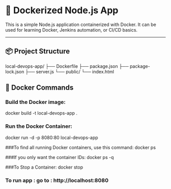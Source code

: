 # 🚀 Dockerized Node.js App

This is a simple Node.js application containerized with Docker. It can be used for learning Docker, Jenkins automation, or CI/CD basics.

---

## 📦 Project Structure
local-devops-app/
├── Dockerfile
├── package.json
├── package-lock.json
├── server.js
└── public/
    └── index.html

## 🐳 Docker Commands

### Build the Docker image:
docker build -t local-devops-app .

### Run the Docker Container:
docker run -d -p 8080:80 local-devops-app

###To find all running Docker containers, use this command:
docker ps

###If you only want the container IDs:
docker ps -q

###To Stop a Container:
docker stop <container id>

### To run app : go to : http://localhost:8080






